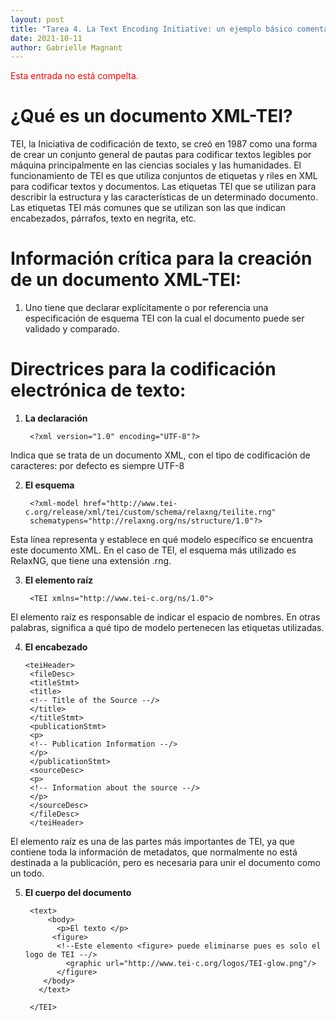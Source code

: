 ```yaml
---
layout: post
title: "Tarea 4. La Text Encoding Initiative: un ejemplo básico comentado"
date: 2021-10-11
author: Gabrielle Magnant 
---
```

<span style="color:red;">Esta entrada no está compelta.</span>
        
# ¿Qué es un documento XML-TEI?

TEI, la Iniciativa de codificación de texto, se creó en 1987 como una forma de crear un conjunto general de pautas para codificar textos legibles por máquina principalmente en las ciencias sociales y las humanidades. El funcionamiento de TEI es que utiliza conjuntos de etiquetas y riles en XML para codificar textos y documentos. Las etiquetas TEI que se utilizan para describir la estructura y las características de un determinado documento. Las etiquetas TEI más comunes que se utilizan son las que indican encabezados, párrafos, texto en negrita, etc.

# Información crítica para la creación de un documento XML-TEI:

1. Uno tiene que declarar explícitamente o por referencia una especificación de esquema TEI con la cual el documento puede ser validado y comparado.

# Directrices para la codificación electrónica de texto:

1. **La declaración**

        <?xml version="1.0" encoding="UTF-8"?>
        
Indica que se trata de un documento XML, con el tipo de codificación de caracteres: por defecto es siempre UTF-8

2. **El esquema**

        <?xml-model href="http://www.tei-c.org/release/xml/tei/custom/schema/relaxng/teilite.rng" 
        schematypens="http://relaxng.org/ns/structure/1.0"?>
        
Esta línea representa y establece en qué modelo específico se encuentra este documento XML. En el caso de TEI, el esquema más utilizado es RelaxNG, que tiene una extensión .rng.

3. **El elemento raíz**

        <TEI xmlns="http://www.tei-c.org/ns/1.0">

El elemento raíz es responsable de indicar el espacio de nombres. En otras palabras, significa a qué tipo de modelo pertenecen las etiquetas utilizadas.

4. **El encabezado**

       <teiHeader>
        <fileDesc>
        <titleStmt>
        <title>
        <!-- Title of the Source --/>
        </title>
        </titleStmt>
        <publicationStmt>
        <p>
        <!-- Publication Information --/>
        </p>
        </publicationStmt>
        <sourceDesc>
        <p>
        <!-- Information about the source --/>
        </p>
        </sourceDesc>
        </fileDesc>
        </teiHeader>
        
El elemento raíz es una de las partes más importantes de TEI, ya que contiene toda la información de metadatos, que normalmente no está destinada a la publicación, pero es necesaria para unir el documento como un todo.

5. **El cuerpo del documento**

        <text>
            <body>
              <p>El texto </p>
             <figure>
              <!--Este elemento <figure> puede eliminarse pues es solo el logo de TEI --/>
                <graphic url="http://www.tei-c.org/logos/TEI-glow.png"/>
              </figure>
           </body>
          </text>
  
        </TEI>
                        
